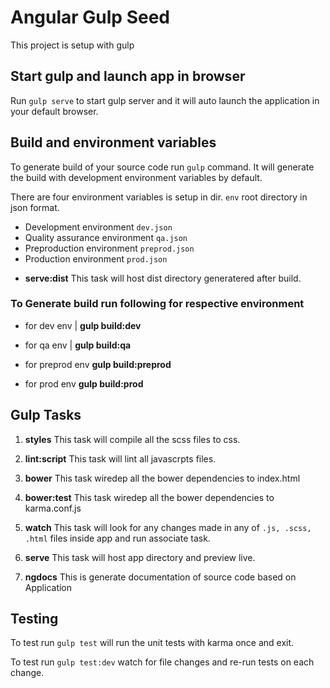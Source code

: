 # Angular Gulp Seed

This project is setup with gulp

## Start gulp and launch app in browser

Run `gulp serve` to start gulp server and it will auto launch the application in your default browser.

## Build and environment variables

To generate build of your source code run `gulp` command. It will generate the build with development environment variables by default.

There are four environment variables is setup in dir. `env` root directory in json format.

- Development environment `dev.json`
- Quality assurance environment `qa.json`
- Preproduction environment `preprod.json`
- Production environment `prod.json`

* **serve:dist**
    This task will host dist directory generatered after build.


### To Generate build run following for respective environment

- for dev env |  **gulp build:dev**

- for qa env  | **gulp build:qa**

- for preprod env **gulp build:preprod**

- for prod env **gulp build:prod**


## Gulp Tasks
1. **styles**
    This task will compile all the scss files to css.

2. **lint:script**
    This task will lint all javascrpts files.

3. **bower**
    This task wiredep all the bower dependencies to index.html

4. **bower:test**
    This task wiredep all the bower dependencies to karma.conf.js

5. **watch**
    This task will look for any changes made in any of `.js, .scss, .html` files inside app and run associate task.

6. **serve**
    This task will host app directory and preview live.

7. **ngdocs**
    This is generate documentation of source code based on Application


## Testing

To test run `gulp test` will run the unit tests with karma once and exit.

To test run `gulp test:dev` watch for file changes and re-run tests on each change.
